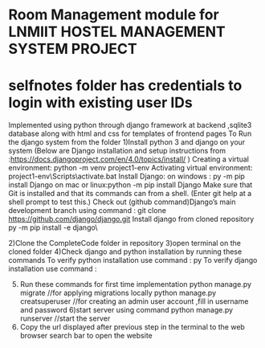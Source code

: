 # Room Management module for LNMIIT HOSTEL MANAGEMENT SYSTEM PROJECT
# selfnotes folder has credentials to login with existing user IDs
Implemented using python through django framework at backend ,sqlite3 database along with html and css for templates of frontend pages
To Run the django system from the folder 
1)Install python 3 and django on your system
(Below are Django installation and setup instructions from :https://docs.djangoproject.com/en/4.0/topics/install/ )
    Creating a virtual environment:
        python -m venv project1-env
    Activating virtual environment:
        project1-env\Scripts\activate.bat
    Install Django:
        on windows : py -m pip install Django
        on mac or linux:python -m pip install Django
    Make sure that  Git is installed and that its commands can from a shell. (Enter git help at a shell prompt to test this.)
    Check out (github command)Django’s main development branch using command :
        git clone https://github.com/django/django.git
    Install django from cloned repository
        py -m pip install -e django\
        

2)Clone the CompleteCode folder in repository
3)open terminal on the cloned folder
4)Check django and python installation by running these commands
    To verify python installation use command : py
    To verify django installation use command : 

5) Run these commands for first time implementation
    python manage.py migrate    //for applying migrations locally
    python manage.py creatsuperuser //for creating an admin user account ,fill in username and password 
6)start server using command
    python manage.py runserver      //start the server 
7) Copy the url displayed after previous step in the terminal to the web browser search bar to open the website

